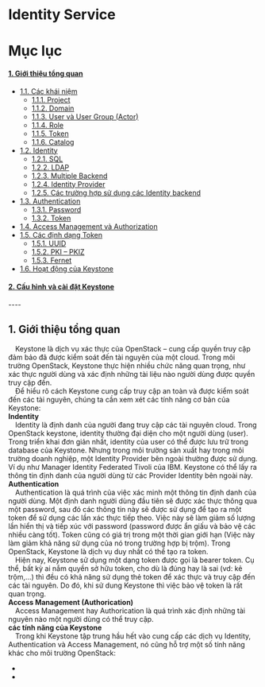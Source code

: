 # Identity Service
# Mục lục
<h4><a href="#tong_quan">1.	Giới thiệu tổng quan</a></h4>
<ul>
<li><a href="#tq_khaiNiem">1.1. Các khái niệm</a>
<ul>
  <li><a href="#tq_project">1.1.1.	Project</a></li>
  <li><a href="#tq_domain">1.1.2.	Domain</a></li>
  <li><a href="#tq_user_group">1.1.3.	User và User Group (Actor)</a></li>
  <li><a href="#tq_role">1.1.4.	Role</a></li>
  <li><a href="#tq_token">1.1.5.	Token</a></li>
  <li><a href="#tq_catalog">1.1.6.	Catalog</a></li>
</ul>
</li>
<li><a href="#tq_identity">1.2.	Identity</a>
<ul>
  <li><a href="#iden_sql">1.2.1.	SQL</a></li>
  <li><a href="#iden_ldap">1.2.2.	LDAP</a></li>
  <li><a href="#iden_backends">1.2.3.	Multiple Backend</a></li>
  <li><a href="#iden_provider">1.2.4.	Identity Provider</a></li>
  <li><a href="#iden_usecase_backend">1.2.5.	Các trường hợp sử dụng các Identity backend</a></li>
</ul>
</li>
<li><a href="#tq_Authentication">1.3.	Authentication</a>
<ul>
  <li><a href="#authen_pass">1.3.1.	Password</a></li>
  <li><a href="#authen_token">1.3.2.	Token</a></li>
</ul>
</li>
<li><a href="#tq_author">1.4.	Access Management và Authorization</a></li>
<li><a href="#tq_format">1.5.	Các định dạng Token</a>
<ul>
  <li><a href="#format_uuid">1.5.1.	UUID	</a></li>
  <li><a href="#format_pki">1.5.2.	PKI – PKIZ</a></li>
  <li><a href="#format_fernet">1.5.3.	Fernet</a></li>
</ul>
</li>
<li><a href="#tq_activity">1.6.	Hoạt động của Keystone</a></li>
</ul>
<h4><a href="#install_config">2.	Cấu hình và cài đặt Keystone</a></h4>
----

<h2><a name="tong_quan">1.	Giới thiệu tổng quan</a></h2>
&emsp;Keystone là dịch vụ xác thực của OpenStack – cung cấp quyền truy cập đảm bảo đã được kiểm soát đến tài nguyên của một cloud. Trong môi trường OpenStack, Keystone thực hiện nhiều chức năng quan trọng, như xác thực người dùng và xác định những tài liệu nào người dùng được quyền truy cập đến.</br>
&emsp;Để hiểu rõ cách Keystone cung cấp truy cập an toàn và được kiểm soát đến các tài nguyên, chúng ta cần xem xét các tính năng cơ bản của Keystone:</br>
<b>Indentity</b></br>
&emsp;Identity là định danh của người đang truy cập các tài nguyên cloud. Trong OpenStack keystone, identity thường đại diện cho một người dùng (user). Trong triển khai đơn giản nhất, identity của user có thể được lưu trữ trong database của Keystone. Nhưng trong môi trường sản xuất hay trong môi trường doanh nghiệp, một Identity Provider bên ngoài thường được sử dụng. Ví dụ như Manager Identity Federated Tivoli của IBM. Keystone có thể lấy ra thông tin định danh của người dùng từ các Provider Identity bên ngoài này.</br>
<b>Authentication</b></br>
&emsp;Authentication là quá trình của việc xác minh một thông tin định danh của người dùng. Một định danh người dùng đầu tiên sẽ được xác thực thông qua một password, sau đó các thông tin này sẽ được sử dụng để tạo ra một token để sử dụng các lần xác thực tiếp theo. Việc này sẽ làm giảm số lượng lần hiển thị và tiếp xúc với password (password được ẩn giấu và bảo vệ các nhiều càng tốt). Token cũng có giá trị trong một thời gian giới hạn (Việc này làm giảm khả năng sử dụng của nó trong trường hợp bị trộm). Trong OpenStack, Keystone là dịch vụ duy nhất có thể tạo ra token. </br>
&emsp;Hiện nay, Keystone sử dụng một dạng token được gọi là bearer token. Cụ thể, bất kỳ ai nắm quyền sở hữu token, cho dù là đúng hay là sai (vd: kẻ trộm,…) thì đều có khả năng sử dụng thẻ token để xác thực và truy cập đến các tài nguyên. Do đó, khi sử dung Keystone thì việc bảo vệ token là rất quan trọng.</br>
<b>Access Management (Authorication)</b></br>
&emsp;Access Management hay Authorication là quá trình xác định những tài nguyên nào một người dùng có thể truy cập.</br>
<b>các tính năng của Keystone</b></br>
&emsp;Trong khi Keystone tập trung hầu hết vào cung cấp các dịch vụ Identity, Authentication và Access Management, nó cũng hỗ trợ một số tính năng khác cho môi trường OpenStack:</br>
<ul>
<li></li>
<li></li>
</ul>

